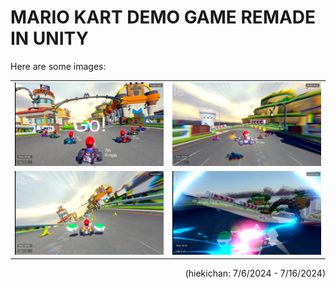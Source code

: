 # MARIO KART DEMO GAME REMADE IN UNITY

Here are some images:

<table>
  <tr>
    <td align="center">
      <img src="Images/go.png" alt="Image 1" />
    </td>
    <td align="center">
      <img src="Images/spin jump.png" alt="Image 2" />
    </td>
  </tr>
  <tr>
    <td align="center">
      <img src="Images/banana.png" alt="Image 3" />
    </td>
    <td align="center">
      <img src="Images/boom.png" alt="Image 4" />
    </td>
  </tr>
</table>

<p align="right">(hiekichan: 7/6/2024 - 7/16/2024)</p>
